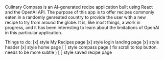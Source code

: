 Culinary Compass is an AI-generated recipe application built using React and the OpenAI API. 
The purpose of this app is to offer recipes commonly eaten in a randomly genreated country to provide the user with a new recipe to try from around the globe. It is, like most things, a work in progress, and it has been interesting to learn about the limitations of OpenAI in this particular application. 

Things to do:
[x] style My Recipes page
[x] style login landing page
[x] style header
[x] style home page
[ ] style compass page ( fix scroll to top button. needs to be more subtle )
[ ] style saved recipe page